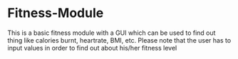 # Fitness-Module
This is a basic fitness module with a GUI which can be used to find out thing like calories burnt, heartrate, BMI, etc. Please note that the user has to input values in order to find out about his/her fitness level
